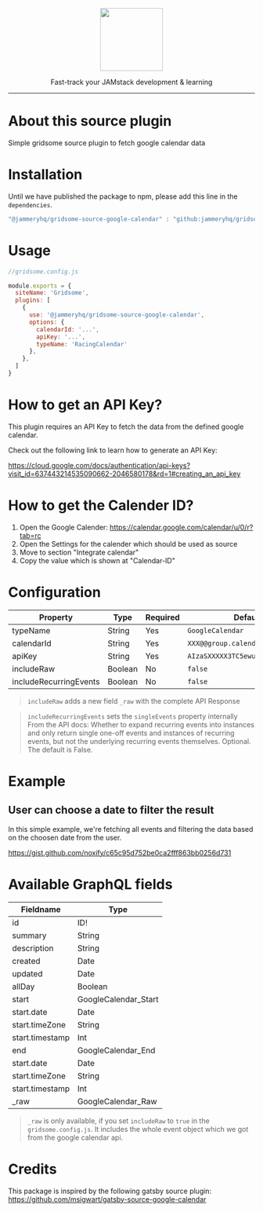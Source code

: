 <div align="center">

<a href="https://www.jammeryhq.com" title="JammeryHQ" target="_blank">

  <img src="https://jammeryhq.com/jammeryhq.png" width="128" />
  
</a>

<p>
Fast-track your JAMstack development & learning
</p>
</div>

<hr />

# About this source plugin

Simple gridsome source plugin to fetch google calendar data

# Installation

Until we have published the package to npm, please add this line in the `dependencies`.

```js
"@jammeryhq/gridsome-source-google-calendar" : "github:jammeryhq/gridsome-source-google-calendar"
```

# Usage

```js
//gridsome.config.js

module.exports = {
  siteName: 'Gridsome',
  plugins: [
    {
      use: '@jammeryhq/gridsome-source-google-calendar',
      options: {
        calendarId: '...',
        apiKey: '...',
        typeName: 'RacingCalendar'
      },
    },
  ]
}
```

# How to get an API Key?

This plugin requires an API Key to fetch the data from the defined google calendar.

Check out the following link to learn how to generate an API Key:

https://cloud.google.com/docs/authentication/api-keys?visit_id=637443214535090662-2046580178&rd=1#creating_an_api_key

# How to get the Calender ID?

1. Open the Google Calender: https://calendar.google.com/calendar/u/0/r?tab=rc
2. Open the Settings for the calender which should be used as source
3. Move to section "Integrate calendar"
4. Copy the value which is shown at "Calendar-ID"

# Configuration

| Property               | Type    | Required | Default                          |
| ---------------------- | ------- | -------- | -------------------------------- |
| typeName               | String  | Yes      | `GoogleCalendar`                 |
| calendarId             | String  | Yes      | `XXX@@group.calendar.google.com` |
| apiKey                 | String  | Yes      | `AIzaSXXXXX3TC5ewuBYXXX0wEsH`    |
| includeRaw             | Boolean | No       | `false`                          |
| includeRecurringEvents | Boolean | No       | `false`                          |

> `includeRaw` adds a new field `_raw` with the complete API Response

> `includeRecurringEvents` sets the `singleEvents` property internally
> From the API docs: Whether to expand recurring events into instances and only return single one-off events and instances of recurring events, but not the underlying recurring events themselves. Optional. The default is False.

# Example

## User can choose a date to filter the result 

In this simple example, we're fetching all events and filtering the data based on the choosen date from the user.

https://gist.github.com/noxify/c65c95d752be0ca2fff863bb0256d731

# Available GraphQL fields

| Fieldname       | Type                 |
| --------------- | -------------------- |
| id              | ID!                  |
| summary         | String               |
| description     | String               |
| created         | Date                 |
| updated         | Date                 |
| allDay          | Boolean              |
| start           | GoogleCalendar_Start |
| start.date      | Date                 |
| start.timeZone  | String               |
| start.timestamp | Int                  |
| end             | GoogleCalendar_End   |
| start.date      | Date                 |
| start.timeZone  | String               |
| start.timestamp | Int                  |
| _raw            | GoogleCalendar_Raw   |

> `_raw` is only available, if you set `includeRaw` to `true` in the `gridsome.config.js`.
> It includes the whole event object which we got from the google calendar api.

# Credits

This package is inspired by the following gatsby source plugin: https://github.com/msigwart/gatsby-source-google-calendar